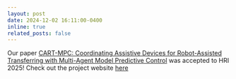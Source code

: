 ```yaml
---
layout: post
date: 2024-12-02 16:11:00-0400
inline: true
related_posts: false
---
```


Our paper <u>CART-MPC: Coordinating Assistive Devices for Robot-Assisted Transferring with Multi-Agent Model Predictive Control</u>
was accepted to HRI 2025! Check out the project website [here](https://emprise.cs.cornell.edu/cart-mpc/)